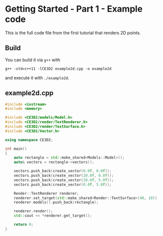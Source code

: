 # Getting Started - Part 1 - Example code

This is the full code file from the first tutorial that renders 2D points.

## Build

You can build it via `g++` with

```
g++ -std=c++11 -lCE3D2 example2d.cpp -o example2d
```

and execute it with `./example2d`.

## example2d.cpp

```cpp
#include <iostream>
#include <memory>

#include <CE3D2/models/Model.h>
#include <CE3D2/render/TextRenderer.h>
#include <CE3D2/render/TextSurface.h>
#include <CE3D2/Vector.h>

using namespace CE3D2;

int main()
{
    auto rectangle = std::make_shared<Models::Model>();
    auto& vectors = rectangle->vectors();

    vectors.push_back(create_vector(0.0f, 0.0f));
    vectors.push_back(create_vector(20.0f, 0.0f));
    vectors.push_back(create_vector(20.0f, 5.0f));
    vectors.push_back(create_vector(0.0f, 5.0f));

    Render::TextRenderer renderer;
    renderer.set_target(std::make_shared<Render::TextSurface>(40, 10));
    renderer.models().push_back(rectangle);

    renderer.render();
    std::cout << *renderer.get_target();

    return 0;
}
```

